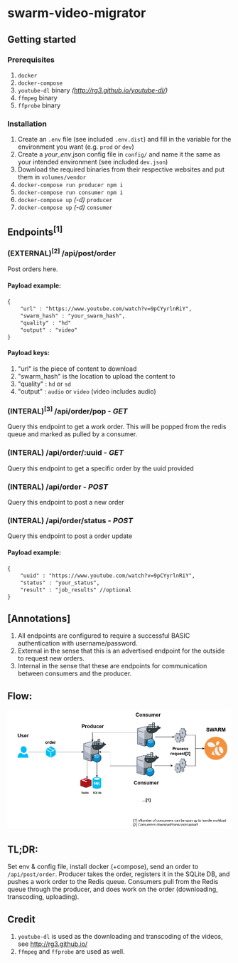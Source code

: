 # swarm-video-migrator

## Getting started

### Prerequisites

1. `docker`
1. `docker-compose`
1. `youtube-dl` binary _(http://rg3.github.io/youtube-dl/)_
1. `ffmpeg` binary
1. `ffprobe` binary

### Installation

1. Create an `.env` file (see included `.env.dist`) and fill in the variable for the environment you want (e.g. `prod` or `dev`)
1. Create a _your_env_.json config file in `config/` and name it the same as your intended environment (see included `dev.json`)
1. Download the required binaries from their respective websites and put them in `volumes/vendor`
1. `docker-compose run producer npm i`
1. `docker-compose run consumer npm i`
1. `docker-compose up` _(-d)_ `producer`
1. `docker-compose up` _(-d)_ `consumer`

## Endpoints<sup>[1]</sup>

### (EXTERNAL)<sup>[2]</sup> /api/post/order

Post orders here.

#### Payload example:

```
{
    "url" : "https://www.youtube.com/watch?v=9pCYyrlnRiY",
    "swarm_hash" : "your_swarm_hash",
    "quality" : "hd"
    "output" : "video"
}
```

#### Payload keys:

1. "url" is the piece of content to download
2. "swarm_hash" is the location to upload the content to
3. "quality" : `hd` or `sd`
4. "output" : `audio` or `video` (video includes audio)

### (INTERAL)<sup>[3]</sup> /api/order/pop - _GET_

Query this endpoint to get a work order. This will be popped from the redis queue and marked as pulled by a consumer.

### (INTERAL) /api/order/:uuid - _GET_

Query this endpoint to get a specific order by the uuid provided

### (INTERAL) /api/order - _POST_

Query this endpoint to post a new order

### (INTERAL) /api/order/status - _POST_

Query this endpoint to post a order update

#### Payload example:

```
{
    "uuid" : "https://www.youtube.com/watch?v=9pCYyrlnRiY",
    "status" : "your_status",
    "result" : "job_results" //optional
}
```

## [Annotations]

1. All endpoints are configured to require a successful BASIC authentication with username/password.
1. External in the sense that this is an advertised endpoint for the outside to request new orders.
1. Internal in the sense that these are endpoints for communication between consumers and the producer.

## Flow:

![](images/swarm-video-migrator.png?raw=true)

## TL;DR:

Set env & config file, install docker (+compose), send an order to `/api/post/order`. Producer takes the order, registers it in the SQLite DB, and pushes a work order to the Redis queue. Consumers pull from the Redis queue through the producer, and does work on the order (downloading, transcoding, uploading).

## Credit

1. `youtube-dl` is used as the downloading and transcoding of the videos, see http://rg3.github.io/
2. `ffmpeg` and `ffprobe` are used as well.
